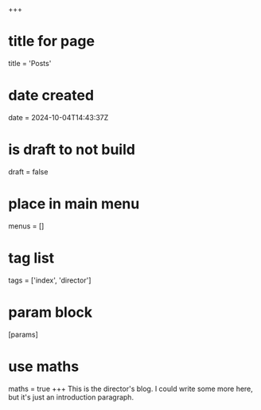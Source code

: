 +++
# title for page
title = 'Posts'
# date created
date = 2024-10-04T14:43:37Z
# is draft to not build
draft = false
# place in main menu
menus = []
# tag list
tags = ['index', 'director']
# param block
[params]
# use maths
maths = true
+++
This is the director's blog. I could write some more here, but it's just an introduction paragraph.